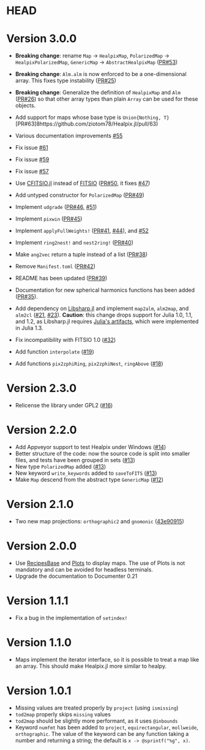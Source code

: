 # HEAD

# Version 3.0.0

-   **Breaking change**: rename `Map` → `HealpixMap`, `PolarizedMap` → `HealpixPolarizedMap`, `GenericMap` → `AbstractHealpixMap` ([PR#53](https://github.com/ziotom78/Healpix.jl/pull/53))

-   **Breaking change**: `Alm.alm` is now enforced to be a one-dimensional array. This fixes type instability ([PR#25](https://github.com/ziotom78/Healpix.jl/pull/25))
    
-   **Breaking change**: Generalize the definition of `HealpixMap` and `Alm` ([PR#26](https://github.com/ziotom78/Healpix.jl/pull/26)) so that other array types than plain `Array` can be used for these objects.

-   Add support for maps whose base type is `Union{Nothing, T}` [PR#63]8https://github.com/ziotom78/Healpix.jl/pull/63)

-   Various documentation improvements [#55](https://github.com/ziotom78/Healpix.jl/pull/55)

-   Fix issue [#61](https://github.com/ziotom78/Healpix.jl/pull/61)

-   Fix issue [#59](https://github.com/ziotom78/Healpix.jl/pull/59)

-   Fix issue [#57](https://github.com/ziotom78/Healpix.jl/issues/57)

-   Use [CFITSIO.jl](https://github.com/JuliaAstro/CFITSIO.jl) instead of [FITSIO](https://juliaastro.github.io/FITSIO.jl/stable/) ([PR#50](https://github.com/ziotom78/Healpix.jl/pull/50), it fixes [#47](https://github.com/ziotom78/Healpix.jl/issues/47))

-   Add untyped constructor for `PolarizedMap` ([PR#49](https://github.com/ziotom78/Healpix.jl/pull/49))

-   Implement `udgrade` ([PR#46](https://github.com/ziotom78/Healpix.jl/pull/46), [#51](https://github.com/ziotom78/Healpix.jl/pull/51))

-   Implement `pixwin` ([PR#45](https://github.com/ziotom78/Healpix.jl/pull/45))

-   Implement `applyFullWeights!` ([PR#41](https://github.com/ziotom78/Healpix.jl/pull/41), [#44](https://github.com/ziotom78/Healpix.jl/pull/44)), and [#52](https://github.com/ziotom78/Healpix.jl/pull/52)

-   Implement `ring2nest!` and `nest2ring!` ([PR#40](https://github.com/ziotom78/Healpix.jl/pull/40))

-   Make `ang2vec` return a tuple instead of a list ([PR#38](https://github.com/ziotom78/Healpix.jl/pull/38))

-   Remove `Manifest.toml` ([PR#42](https://github.com/ziotom78/Healpix.jl/pull/42))

-   README has been updated ([PR#39](https://github.com/ziotom78/Healpix.jl/pull/39))

-   Documentation for new spherical harmonics functions has been added ([PR#35](https://github.com/ziotom78/Healpix.jl/pull/35)).
    
-   Add dependency on [Libsharp.jl](https://github.com/ziotom78/libsharp.jl) and implement `map2alm`, `alm2map`, and `alm2cl` ([#21](https://github.com/ziotom78/Healpix.jl/pull/21), [#23](https://github.com/ziotom78/Healpix.jl/pull/23)). **Caution**: this change drops support for Julia 1.0, 1.1, and 1.2, as Libsharp.jl requires [Julia's artifacts](https://julialang.org/blog/2019/11/artifacts/), which were implemented in Julia 1.3.

-   Fix incompatibility with FITSIO 1.0 ([#32](https://github.com/ziotom78/Healpix.jl/pull/32))

-   Add function `interpolate` ([#19](https://github.com/ziotom78/Healpix.jl/pull/19))

-   Add functions `pix2zphiRing`, `pix2zphiNest`, `ringAbove` ([#18](https://github.com/ziotom78/Healpix.jl/pull/18))

# Version 2.3.0

-   Relicense the library under GPL2 ([#16](https://github.com/ziotom78/Healpix.jl/pull/16))

# Version 2.2.0

-   Add Appveyor support to test Healpix under Windows ([#14](https://github.com/ziotom78/Healpix.jl/pull/14))
-   Better structure of the code: now the source code is split into smaller files, and tests have been grouped in sets ([#13](https://github.com/ziotom78/Healpix.jl/pull/13))
-   New type `PolarizedMap` added ([#13](https://github.com/ziotom78/Healpix.jl/pull/13))
-   New keyword `write_keywords` added to `saveToFITS` ([#13](https://github.com/ziotom78/Healpix.jl/pull/13))
-   Make `Map` descend from the abstract type `GenericMap` ([#12](https://github.com/ziotom78/Healpix.jl/pull/12))

# Version 2.1.0

-   Two new map projections: `orthographic2` and `gnomonic` ([43e90915](https://github.com/ziotom78/Healpix.jl/commit/43e90915dba47577de322970bbc14d58b9830ab5))

# Version 2.0.0

-   Use [RecipesBase](https://github.com/JuliaPlots/RecipesBase.jl) and [Plots](https://github.com/JuliaPlots/Plots.jl) to display maps. The use of Plots is not mandatory and can be avoided for headless terminals.
-   Upgrade the documentation to Documenter 0.21

# Version 1.1.1

- Fix a bug in the implementation of `setindex!`

# Version 1.1.0

- Maps implement the iterator interface, so it is possible to treat a map like an array. This should make Healpix.jl more similar to healpy.

# Version 1.0.1

-   Missing values are treated properly by `project` (using `ismissing`)
-   `tod2map` properly skips `missing` values
-   `tod2map` should be slightly more performant, as it uses `@inbounds`
-   Keyword `numfmt` has been added to `project`, `equirectangular`, `mollweide`, `orthographic`. The value of the keyword can be any function taking a number and returning a string; the default is `x -> @sprintf("%g", x)`.
